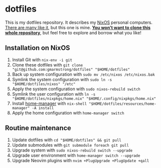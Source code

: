 # dotfiles

This is my dotfiles repository. It describes my [NixOS](https://nixos.org/)
personal computers. [There are many like it](https://dotfiles.github.io/), but
this one is mine. [**You won't want to clone this whole
repository**](https://www.anishathalye.com/2014/08/03/managing-your-dotfiles/#dotfiles-are-not-meant-to-be-forked),
but feel free to explore and borrow what you like!

## Installation on NixOS

1. Install Git with `nix-env -i git`
2. Clone these dotfiles with `git clone "git@github.com:gmarmstrong/dotfiles"
   "$HOME/dotfiles"`
3. Back up system configuration with `sudo mv /etc/nixos /etc/nixos.bak`
3. Symlink the system configuration with `sudo ln -s "$HOME/dotfiles/nixos"
   "/etc"`
4. Apply the system configuration with `sudo nixos-rebuild switch`
5. Symlink the user configuration with `ln -s "$HOME/dotfiles/nixpkgs/home.nix"
   "$HOME/.config/nixpkgs/home.nix"`
6. Install [home-manager](https://github.com/rycee/home-manager) with
   `nix-shell "$HOME/dotfiles/resources/home-manager" -A install`
7. Apply the home configuration with `home-manager switch`

## Routine maintenance

1. Update dotfiles with `cd "$HOME/dotfiles" && git pull`
2. Update submodules with `git submodule foreach git pull`
3. Upgrade system with `sudo nixos-rebuild switch --upgrade`
4. Upgrade user environment with `home-manager switch --upgrade`
5. Upgrade Neovim plugins with `nvim +PlugUpgrade +PlugUpdate +qall`
